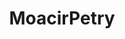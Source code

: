 ---
title: MoacirPetry
github: https://github.com/MoacirPetry
mode: dark
transition: 3s
archetype:
  - Little Bit of Everything
---